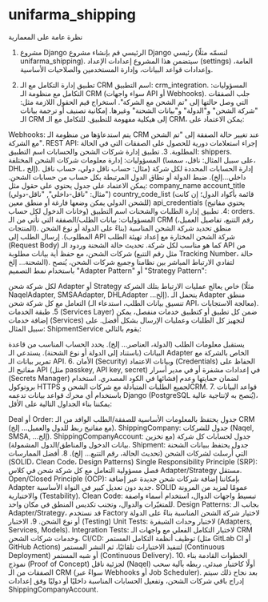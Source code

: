 # unifarma_shipping
نظرة عامة على المعمارية
1. مشروع Django الرئيسي
قم بإنشاء مشروع Django رئيسي (لنسمّه مثلًا unifarma_shipping). سيتضمن هذا المشروع إعدادات الإعداد (settings) العامة، وإعدادات قواعد البيانات، وإدارة المستخدمين والصلاحيات الأساسية.

2. تطبيق إدارة التكامل مع الـ CRM
اسم التطبيق: crm_integration.
المسؤوليات:
التكامل مع منظومة الـ CRM (سواء واجهات API أو Webhooks).
جلب الصفقات التي وصل حالتها إلى "تم الشحن مع الشركة".
استخراج قيم الحقول اللازمة مثل: "شركة الشحن" و"الدولة" و"بيانات الشحنة" وغيرها.
إمكانية تصنيف أو ترجمة بيانات الـ CRM إلى هيكلية مفهومة للتطبيق.
للتكامل مع الـ CRM، يمكن الاعتماد على:

Webhooks: يتم استدعاؤها من منظومة الـ CRM عند تغيير حالة الصفقة إلى "تم الشحن مع الشركة".
REST API: إجراء استعلامات دورية للحصول على الصفقات التي في الحالة المطلوبة.
3. تطبيق إدارة شركات الشحن والحسابات
اسم التطبيق: shippers.
المسؤوليات:
إدارة معلومات شركات الشحن المختلفة (على سبيل المثال: ناقل، سمسا، DHL، إلخ).
إدارة الحسابات المحددة لكل شركة (مثال: حساب ناقل دولي، حساب ناقل داخلي…إلخ).
ضبط الدولة أو نطاق الدول المرتبطة بكل حساب من حسابات الشحن. يمكن الاعتماد على جدول يحتوي على حقول مثل:
company_name
account_title (مثال: "ناقل-داخلي", "ناقل-دولي")
country_code_list (قائمة بأكواد الدول؛ إن كانت للشحن الدولي يمكن وضعها فارغة أو منطق معين)
api_credentials (يحتوي مفاتيح وخانات الدخول لكل حساب)
4. تطبيق إدارة الطلبات والشحنات
اسم التطبيق: orders.
المسؤوليات:
بيانات الطلب/الصفقة التي تأتي من الـ CRM (رقم التتبع، تفاصيل العميل، المنتجات).
منطق تحديد شركة الشحن المناسبة (بناءً على الدولة أو نوع الشحن المطلوب).
إرسال الطلب إلى API شركة الشحن المختارة مع إعداد تهيئة الطلب (Request Body) كما هو مناسب لكل شركة.
تحديث حالة الشحنة وردود الـ API من شركات الشحن، مع حفظ أية بيانات مطلوبة (مثل رقم التتبع Tracking Number، حالة الشحنة… إلخ).
لتفادي الارتباط المباشر بين نظامنا وجميع شركات الشحن، يُنصح باستخدام نمط التصميم "Adapter Pattern" أو "Strategy Pattern":

لكل شركة شحن Adapter أو Strategy خاص يعالج عمليات الارتباط بتلك الشركة (مثلًا NaqelAdapter, SMSAAdapter, DHLAdapter …إلخ).
يتحمل الـ Adapter منطق التعامل مع كل شركة شحن (تنسيق بيانات الطلب، استدعاء الـ API، معالجة الاستجابات).
5. طبقة الخدمات (Services Layer)
ضمن كل تطبيق أو كتطبيق خدمات منفصل، يمكن إضافة خدمات (Services) لتجهيز كل الطلبات وعمليات الإرسال بشكل أفضل. على سبيل المثال: ShipmentService يقوم بالتالي:

يستقبل معلومات الطلب (الدولة، العناصر… إلخ).
يحدد الحساب المناسب من قاعدة البيانات (باستناد إلى الدولة أو نوع الشحنة).
يستدعي الـ Adapter الخاص بالشركة مع تمرير بيانات الـ API.
6. الأمان (Security) وبيانات الاعتماد (Credentials)
الحفاظ على مفاتيح الـ API (مثل passkey, API key, secret) في إعدادات مشفرة أو في مدير أسرار (Secrets Manager) لضمان حمايتها وعدم إفشائها في الكود المصدري.
استخدام بروتوكول HTTPS لجميع الطلبات المتبادلة مع شركات الشحن وCRM.
7. قواعد البيانات
باستخدام أي محرك قواعد بيانات تدعمه Django (PostgreSQL يُنصح به لإنتاجية عالية)، يمكننا بناء الجداول التالية على الأقل:

Deal أو Order: جدول يحتفظ بالمعلومات الأساسية للصفقة/الطلب الوافد من الـ CRM (مع مفاتيح ربط للدول والعميل… إلخ).
ShippingCompany: جدول للشركات (Naqel, SMSA, …إلخ).
ShippingCompanyAccount: جدول لحسابات كل شركة (مع تخزين بيانات الدخول والمناطق/الدول المشمولة).
Shipment: جدول يحتفظ ببيانات الشحنة التي أُرسلت لشركات الشحن (تحديث الحالة، رقم التتبع… إلخ).
8. أفضل الممارسات (SOLID، Clean Code، Design Patterns)
Single Responsibility Principle (SRP): فصل مسؤولية التعامل مع كل شركة شحن في كلاس Adapter/Strategy مستقل.
Open/Closed Principle (OCP): بإمكاننا إضافة شركات شحن جديدة عبر إضافة Adapter جديد دون تعديل كبير في النواة الأساسية.
SOLID عمومًا لمزيد من المرونة والاختبارية (Testability).
Clean Code: تبسيط واجهات الدوال، استخدام أسماء واصفة للمتغيّرات والدوال، وتجنب تكديس المنطق في مكان واحد.
Design Patterns: بجانب الـ Adapter/Strategy، قد نستخدم Factory لاختيار شركة الشحن المناسبة بناءً على الدولة أو نوع الشحن.
9. الاختبار (Testing)
Unit Tests: لاختبار وحدات الشيفرة (Adapters, Services, Models).
Integration Tests: لاختبار التكامل الفعلي مع واجهات الـ CRM وخدمات شركات الشحن.
CI/CD: توظيف أنظمة التكامل المستمر (مثل GitLab CI أو GitHub Actions) لتنفيذ الاختبارات تلقائيًا، ثم النشر المستمر (Continuous Deployment) أو شبه المستمر (Continuous Delivery).
10. الخطوات القادمة
بناء نموذج (Proof of Concept) لجزئية ناقل (Naqel) أولًا كاختبار مبدئي.
ربطه بآلية سحب الصفقات من الـ CRM (سواءً عبر Webhooks أو Job Scheduler).
بعد نجاح ذلك سيتم إدراج باقي شركات الشحن، وتفعيل الحسابات المناسبة داخليًا أو دوليًا وفق إعدادات ShippingCompanyAccount.